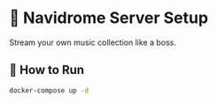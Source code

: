 # 🎵 Navidrome Server Setup

Stream your own music collection like a boss.

## 🔧 How to Run
```bash
docker-compose up -d
